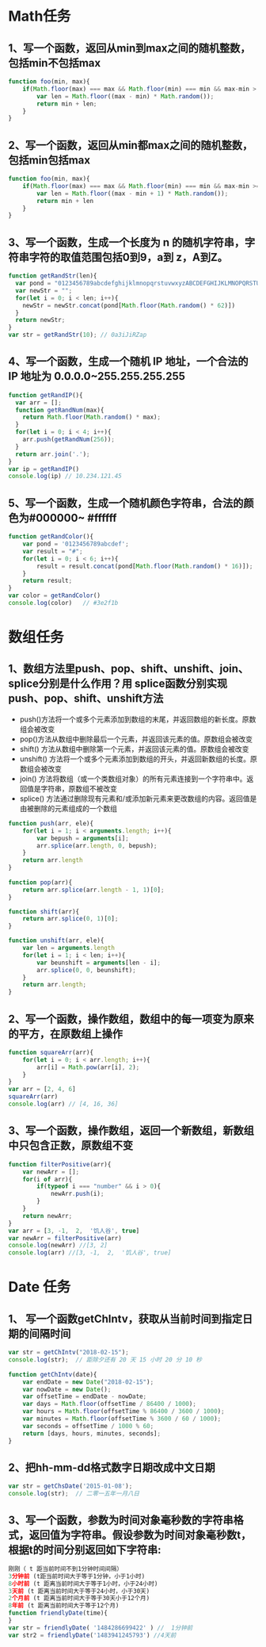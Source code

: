 # Math任务
## 1、写一个函数，返回从min到max之间的随机整数，包括min不包括max 
```javascript
function foo(min, max){
    if(Math.floor(max) === max && Math.floor(min) === min && max-min > 0){
        var len = Math.floor((max - min) * Math.random());
        return min + len;
    }
}
```
## 2、写一个函数，返回从min都max之间的随机整数，包括min包括max 
```javascript
function foo(min, max){
    if(Math.floor(max) === max && Math.floor(min) === min && max-min >= 0){
        var len = Math.floor((max - min + 1) * Math.random());
        return min + len
    }
}
```
## 3、写一个函数，生成一个长度为 n 的随机字符串，字符串字符的取值范围包括0到9，a到 z，A到Z。
```javascript
function getRandStr(len){
  var pond = "0123456789abcdefghijklmnopqrstuvwxyzABCDEFGHIJKLMNOPQRSTUVWXYZ";
  var newStr = "";
  for(let i = 0; i < len; i++){
    newStr = newStr.concat(pond[Math.floor(Math.random() * 62)])
  }
  return newStr;
}
var str = getRandStr(10); // 0a3iJiRZap
```

## 4、写一个函数，生成一个随机 IP 地址，一个合法的 IP 地址为 0.0.0.0~255.255.255.255
```javascript
function getRandIP(){
  var arr = [];
  function getRandNum(max){
    return Math.floor(Math.random() * max);
  }
  for(let i = 0; i < 4; i++){
    arr.push(getRandNum(256));
  }
  return arr.join('.');
}
var ip = getRandIP()
console.log(ip) // 10.234.121.45
```

## 5、写一个函数，生成一个随机颜色字符串，合法的颜色为#000000~ #ffffff
```javascript
function getRandColor(){
    var pond = '0123456789abcdef';
    var result = "#";
    for(let i = 0; i < 6; i++){
        result = result.concat(pond[Math.floor(Math.random() * 16)]);
    }
    return result;
}
var color = getRandColor()
console.log(color)   // #3e2f1b
```

# 数组任务
## 1、数组方法里push、pop、shift、unshift、join、splice分别是什么作用？用 splice函数分别实现push、pop、shift、unshift方法
* push()方法将一个或多个元素添加到数组的末尾，并返回数组的新长度。原数组会被改变
* pop()方法从数组中删除最后一个元素，并返回该元素的值。原数组会被改变
* shift() 方法从数组中删除第一个元素，并返回该元素的值。原数组会被改变
* unshift() 方法将一个或多个元素添加到数组的开头，并返回新数组的长度。原数组会被改变
* join() 方法将数组（或一个类数组对象）的所有元素连接到一个字符串中。返回值是字符串，原数组不被改变
* splice() 方法通过删除现有元素和/或添加新元素来更改数组的内容。返回值是由被删除的元素组成的一个数组
```javascript
function push(arr, ele){
    for(let i = 1; i < arguments.length; i++){
        var bepush = arguments[i];
        arr.splice(arr.length, 0, bepush);
    }
    return arr.length
}
 
function pop(arr){
    return arr.splice(arr.length - 1, 1)[0];
}

function shift(arr){
    return arr.splice(0, 1)[0];
}

function unshift(arr, ele){
    var len = arguments.length
    for(let i = 1; i < len; i++){
        var beunshift = arguments[len - i];
        arr.splice(0, 0, beunshift);
    }
    return arr.length;
}
```


## 2、写一个函数，操作数组，数组中的每一项变为原来的平方，在原数组上操作
```javascript
function squareArr(arr){
    for(let i = 0; i < arr.length; i++){
        arr[i] = Math.pow(arr[i], 2);
    }
}
var arr = [2, 4, 6]
squareArr(arr)
console.log(arr) // [4, 16, 36]
```

## 3、写一个函数，操作数组，返回一个新数组，新数组中只包含正数，原数组不变
```javascript
function filterPositive(arr){
    var newArr = [];
    for(i of arr){
        if(typeof i === "number" && i > 0){
            newArr.push(i);
        }
    }
    return newArr;
}
var arr = [3, -1,  2,  '饥人谷', true]
var newArr = filterPositive(arr)
console.log(newArr) //[3, 2]
console.log(arr) //[3, -1,  2,  '饥人谷', true]
```

# Date 任务
## 1、 写一个函数getChIntv，获取从当前时间到指定日期的间隔时间
```javascript
var str = getChIntv("2018-02-15");
console.log(str);  // 距除夕还有 20 天 15 小时 20 分 10 秒
    
function getChIntv(date){
    var endDate = new Date("2018-02-15");
    var nowDate = new Date();
    var offsetTime = endDate - nowDate;
    var days = Math.floor(offsetTime / 86400 / 1000);
    var hours = Math.floor(offsetTime % 86400 / 3600 / 1000);
    var minutes = Math.floor(offsetTime % 3600 / 60 / 1000);
    var seconds = offsetTime / 1000 % 60;
    return [days, hours, minutes, seconds];
}
```

## 2、把hh-mm-dd格式数字日期改成中文日期
```javascript
var str = getChsDate('2015-01-08');
console.log(str);  // 二零一五年一月八日
```

## 3、写一个函数，参数为时间对象毫秒数的字符串格式，返回值为字符串。假设参数为时间对象毫秒数t，根据t的时间分别返回如下字符串:
```javascript
刚刚（ t 距当前时间不到1分钟时间间隔）
3分钟前 (t距当前时间大于等于1分钟，小于1小时)
8小时前 (t 距离当前时间大于等于1小时，小于24小时)
3天前 (t 距离当前时间大于等于24小时，小于30天)
2个月前 (t 距离当前时间大于等于30天小于12个月)
8年前 (t 距离当前时间大于等于12个月)
function friendlyDate(time){
}
var str = friendlyDate( '1484286699422' ) //  1分钟前
var str2 = friendlyDate('1483941245793') //4天前
```